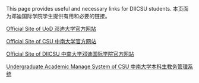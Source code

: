 This page provides useful and necessary links for DIICSU students. 本页面为邓迪国际学院学生提供有用和必要的链接。

[Official Site of UoD 邓迪大学官方网站](https://www.dundee.ac.uk/)

[Official Site of CSU 中南大学官方网站](https://www.csu.edu.cn/)

[Official Site of DIICSU 中南大学邓迪国际学院官方网站](https://dii.csu.edu.cn/index.htm)

[Undergraduate Academic Manage System of CSU 中南大学本科生教务管理系统](http://csujwc.its.csu.edu.cn/)

